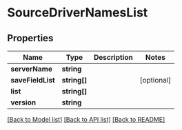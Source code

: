 # SourceDriverNamesList

## Properties
Name | Type | Description | Notes
------------ | ------------- | ------------- | -------------
**serverName** | **string** |  | 
**saveFieldList** | **string[]** |  | [optional] 
**list** | **string[]** |  | 
**version** | **string** |  | 

[[Back to Model list]](../README.md#documentation-for-models) [[Back to API list]](../README.md#documentation-for-api-endpoints) [[Back to README]](../README.md)


